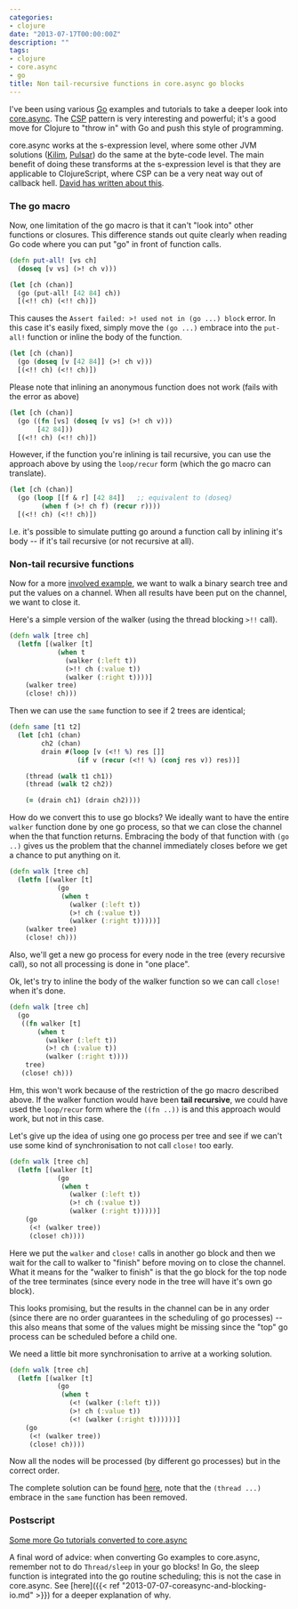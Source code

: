 ```yaml
---
categories:
- clojure
date: "2013-07-17T00:00:00Z"
description: ""
tags:
- clojure
- core.async
- go
title: Non tail-recursive functions in core.async go blocks
---
```


I've been using various [Go](http://go-lang.org/) examples and tutorials to take a deeper look into [core.async](https://github.com/clojure/core.async). The [CSP](http://en.wikipedia.org/wiki/Communicating_sequential_processes) pattern is very interesting and powerful; it's a good move for Clojure to "throw in" with Go and push this style of programming.

core.async works at the s-expression level, where some other JVM solutions ([Kilim](http://www.malhar.net/sriram/kilim/), [Pulsar](https://github.com/puniverse/pulsar)) do the same at the byte-code level. The main benefit of doing these transforms at the s-expression level is that they are applicable to ClojureScript, where CSP can be a very neat way out of callback hell. [David has written about this](http://swannodette.github.io/2013/07/12/communicating-sequential-processes/).

### The go macro

Now, one limitation of the go macro is that it can't "look into" other functions or closures. This difference stands out quite clearly when reading Go code where you can put "go" in front of function calls.

```clojure
(defn put-all! [vs ch]
  (doseq [v vs] (>! ch v)))

(let [ch (chan)]
  (go (put-all! [42 84] ch))
  [(<!! ch) (<!! ch)])
```

This causes the `Assert failed: >! used not in (go ...) block` error. In this case it's easily fixed, simply move the `(go ...)` embrace into the `put-all!` function or inline the body of the function.

```clojure
(let [ch (chan)]
  (go (doseq [v [42 84]] (>! ch v)))
  [(<!! ch) (<!! ch)])
```

Please note that inlining an anonymous function does not work (fails with the error as above)

```clojure
(let [ch (chan)]
  (go ((fn [vs] (doseq [v vs] (>! ch v)))
       [42 84]))
  [(<!! ch) (<!! ch)])
```

However, if the function you're inlining is tail recursive, you can use the approach above by using the `loop/recur` form (which the go macro can translate).

```clojure
(let [ch (chan)]
  (go (loop [[f & r] [42 84]]   ;; equivalent to (doseq)
        (when f (>! ch f) (recur r))))
  [(<!! ch) (<!! ch)])
```

I.e. it's possible to simulate putting go around a function call by inlining it's body -- if it's tail recursive (or not recursive at all).

### Non-tail recursive functions

Now for a more [involved example](http://tour.golang.org/#68), we want to walk a binary search tree and put the values on a channel. When all results have been put on the channel, we want to close it.

Here's a simple version of the walker (using the thread blocking `>!!` call).

```clojure
(defn walk [tree ch]
  (letfn [(walker [t]
            (when t
              (walker (:left t))
              (>!! ch (:value t))
              (walker (:right t))))]
    (walker tree)
    (close! ch)))
```

Then we can use the `same` function to see if 2 trees are identical;

```clojure
(defn same [t1 t2]
  (let [ch1 (chan)
        ch2 (chan)
        drain #(loop [v (<!! %) res []]
                 (if v (recur (<!! %) (conj res v)) res))]

    (thread (walk t1 ch1))
    (thread (walk t2 ch2))

    (= (drain ch1) (drain ch2))))
```

How do we convert this to use go blocks? We ideally want to have the entire `walker` function done by one go process, so that we can close the channel when the that function returns. Embracing the body of that function with `(go ..)` gives us the problem that the channel immediately closes before we get a chance to put anything on it.

```clojure
(defn walk [tree ch]
  (letfn [(walker [t]
            (go
             (when t
               (walker (:left t))
               (>! ch (:value t))
               (walker (:right t)))))]
    (walker tree)
    (close! ch)))
```

Also, we'll get a new go process for every node in the tree (every recursive call), so not all processing is done in "one place".

Ok, let's try to inline the body of the walker function so we can call `close!` when it's done.

```clojure
(defn walk [tree ch]
  (go
   ((fn walker [t]
       (when t
         (walker (:left t))
         (>! ch (:value t))
         (walker (:right t))))
    tree)
   (close! ch)))
```

Hm, this won't work because of the restriction of the go macro described above. If the walker function would have been __tail recursive__, we could have used the `loop/recur` form where the `((fn ..))` is and this approach would work, but not in this case.

Let's give up the idea of using one go process per tree and see if we can't use some kind of synchronisation to not call `close!` too early.

```clojure
(defn walk [tree ch]
  (letfn [(walker [t]
            (go
             (when t
               (walker (:left t))
               (>! ch (:value t))
               (walker (:right t)))))]
    (go
     (<! (walker tree))
     (close! ch))))
```

Here we put the `walker` and `close!` calls in another go block and then we wait for the call to walker to "finish" before moving on to close the channel. What it means for the "walker to finish" is that the go block for the top node of the tree terminates (since every node in the tree will have it's own go block).

This looks promising, but the results in the channel can be in any order (since there are no order guarantees in the scheduling of go processes) -- this also means that some of the values might be missing since the "top" go process can be scheduled before a child one.

We need a little bit more synchronisation to arrive at a working solution.

```clojure
(defn walk [tree ch]
  (letfn [(walker [t]
            (go
             (when t
               (<! (walker (:left t)))
               (>! ch (:value t))
               (<! (walker (:right t))))))]
    (go
     (<! (walker tree))
     (close! ch))))
```

Now all the nodes will be processed (by different go processes) but in the correct order.

The complete solution can be found [here](https://github.com/martintrojer/go-tutorials-core-async/blob/master/src/tut005.clj), note that the `(thread ...)` embrace in the `same` function has been removed.

### Postscript

[Some more Go tutorials converted to core.async](https://github.com/martintrojer/go-tutorials-core-async/)

A final word of advice: when converting Go examples to core.async, remember not to do `Thread/sleep` in your go blocks! In Go, the sleep function is integrated into the go routine scheduling; this is not the case in core.async. See [here]({{< ref "2013-07-07-coreasync-and-blocking-io.md" >}}) for a deeper explanation of why.

